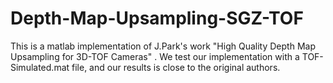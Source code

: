 # Depth-Map-Upsampling-SGZ-TOF
This is a matlab implementation of J.Park's work "High Quality Depth Map Upsampling for 3D-TOF Cameras" .  We test our implementation with a TOF-Simulated.mat file, and our results is close to the original authors.

